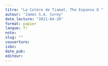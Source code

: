 ```yaml
---
titre: "La Colère de Tiamat, The Expanse 8 "
auteur: "James S.A. Corey"
date_lecture: "2021-04-20"
format: papier
langue: fr
note:
slug: ""
couverture: 
isbn: 
date_pub: 
editeur: 
---
```

